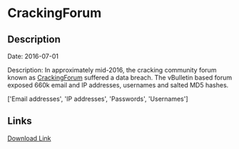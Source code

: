 # CrackingForum

## Description

Date: 2016-07-01

Description:
In approximately mid-2016, the cracking community forum known as <a href="http://crackingforum.com" target="_blank" rel="noopener">CrackingForum</a> suffered a data breach. The vBulletin based forum exposed 660k email and IP addresses, usernames and salted MD5 hashes.


['Email addresses', 'IP addresses', 'Passwords', 'Usernames']

## Links

[Download Link](https://link-to.net/1229997/522.123226384681/dynamic/?r=Y3JhY2tpbmdmb3J1bS5jb20=)